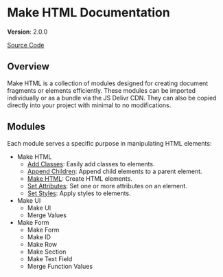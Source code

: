 # Make HTML Documentation

**Version**: 2.0.0

[Source Code](https://cdn.jsdelivr.net/gh/JamesRobertHugginsNgo/make-html@2.0.0/index.js)

## Overview

Make HTML is a collection of modules designed for creating document fragments or elements efficiently. These modules can be imported individually or as a bundle via the JS Delivr CDN. They can also be copied directly into your project with minimal to no modifications.

## Modules

Each module serves a specific purpose in manipulating HTML elements:

- Make HTML
  - [Add Classes](./make-html/add-classes.md): Easily add classes to elements.
  - [Append Children](./make-html/append-children.md): Append child elements to a parent element.
  - [Make HTML](./make-html/make-html.md): Create HTML elements.
  - [Set Attributes](./make-html/set-attributes.md): Set one or more attributes on an element.
  - [Set Styles](./make-html/set-styles.md): Apply styles to elements.
- Make UI
  - Make UI
  - Merge Values
- Make Form
  - Make Form
  - Make ID
  - Make Row
  - Make Section
  - Make Text Field
  - Merge Function Values
